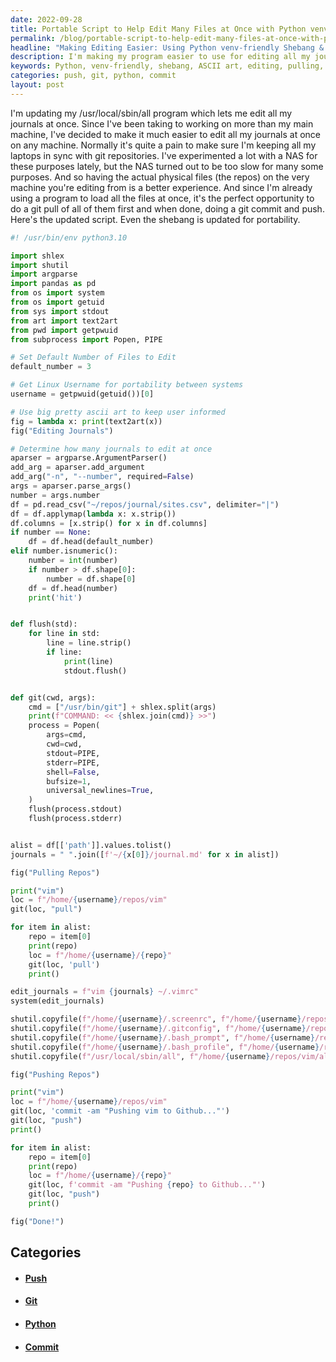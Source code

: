 ```yaml
---
date: 2022-09-28
title: Portable Script to Help Edit Many Files at Once with Python venv-friendly shebang!
permalink: /blog/portable-script-to-help-edit-many-files-at-once-with-python-venv-friendly-shebang/
headline: "Making Editing Easier: Using Python venv-friendly Shebang & ASCII Art to Edit Multiple Files Across Any Machine"
description: I'm making my program easier to use for editing all my journals across any machine. I'm using Python venv-friendly shebang to ensure portability and adding ASCII art to keep me informed. I'm going through the process of editing, pulling, editing, and pushing the repos. Come find out how I'm doing it!
keywords: Python, venv-friendly, shebang, ASCII art, editing, pulling, repos, portability, git, commit, push, journals
categories: push, git, python, commit
layout: post
---
```


I'm updating my /usr/local/sbin/all program which lets me edit all my journals
at once. Since I've been taking to working on more than my main machine, I've
decided to make it much easier to edit all my journals at once on any machine.
Normally it's quite a pain to make sure I'm keeping all my laptops in sync with
git repositories. I've experimented a lot with a NAS for these purposes lately,
but the NAS turned out to be too slow for many some purposes. And so having the
actual physical files (the repos) on the very machine you're editing from is a
better experience. And since I'm already using a program to load all the files
at once, it's the perfect opportunity to do a git pull of all of them first and
when done, doing a git commit and push. Here's the updated script. Even the
shebang is updated for portability.

```python
#! /usr/bin/env python3.10

import shlex
import shutil
import argparse
import pandas as pd
from os import system
from os import getuid
from sys import stdout
from art import text2art
from pwd import getpwuid
from subprocess import Popen, PIPE

# Set Default Number of Files to Edit
default_number = 3

# Get Linux Username for portability between systems
username = getpwuid(getuid())[0]

# Use big pretty ascii art to keep user informed
fig = lambda x: print(text2art(x))
fig("Editing Journals")

# Determine how many journals to edit at once
aparser = argparse.ArgumentParser()
add_arg = aparser.add_argument
add_arg("-n", "--number", required=False)
args = aparser.parse_args()
number = args.number
df = pd.read_csv("~/repos/journal/sites.csv", delimiter="|")
df = df.applymap(lambda x: x.strip())
df.columns = [x.strip() for x in df.columns]
if number == None:
    df = df.head(default_number)
elif number.isnumeric():
    number = int(number)
    if number > df.shape[0]:
        number = df.shape[0]
    df = df.head(number)
    print('hit')


def flush(std):
    for line in std:
        line = line.strip()
        if line:
            print(line)
            stdout.flush()


def git(cwd, args):
    cmd = ["/usr/bin/git"] + shlex.split(args)
    print(f"COMMAND: << {shlex.join(cmd)} >>")
    process = Popen(
        args=cmd,
        cwd=cwd,
        stdout=PIPE,
        stderr=PIPE,
        shell=False,
        bufsize=1,
        universal_newlines=True,
    )
    flush(process.stdout)
    flush(process.stderr)


alist = df[['path']].values.tolist()
journals = " ".join([f'~/{x[0]}/journal.md' for x in alist])

fig("Pulling Repos")

print("vim")
loc = f"/home/{username}/repos/vim"
git(loc, "pull")

for item in alist:
    repo = item[0]
    print(repo)
    loc = f"/home/{username}/{repo}"
    git(loc, 'pull')
    print()

edit_journals = f"vim {journals} ~/.vimrc"
system(edit_journals)

shutil.copyfile(f"/home/{username}/.screenrc", f"/home/{username}/repos/vim/.screenrc")
shutil.copyfile(f"/home/{username}/.gitconfig", f"/home/{username}/repos/vim/.gitconfig")
shutil.copyfile(f"/home/{username}/.bash_prompt", f"/home/{username}/repos/vim/.bash_prompt")
shutil.copyfile(f"/home/{username}/.bash_profile", f"/home/{username}/repos/vim/.bash_profile")
shutil.copyfile(f"/usr/local/sbin/all", f"/home/{username}/repos/vim/all")

fig("Pushing Repos")

print("vim")
loc = f"/home/{username}/repos/vim"
git(loc, 'commit -am "Pushing vim to Github..."')
git(loc, "push")
print()

for item in alist:
    repo = item[0]
    print(repo)
    loc = f"/home/{username}/{repo}"
    git(loc, f'commit -am "Pushing {repo} to Github..."')
    git(loc, "push")
    print()

fig("Done!")
```


## Categories

<ul>
<li><h4><a href='/push/'>Push</a></h4></li>
<li><h4><a href='/git/'>Git</a></h4></li>
<li><h4><a href='/python/'>Python</a></h4></li>
<li><h4><a href='/commit/'>Commit</a></h4></li></ul>